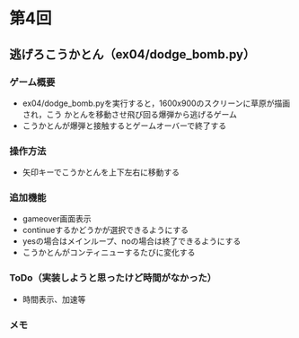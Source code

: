 # 第4回
## 逃げろこうかとん（ex04/dodge_bomb.py）
### ゲーム概要
- ex04/dodge_bomb.pyを実行すると，1600x900のスクリーンに草原が描画され，こう
かとんを移動させ飛び回る爆弾から逃げるゲーム
- こうかとんが爆弾と接触するとゲームオーバーで終了する
### 操作方法
- 矢印キーでこうかとんを上下左右に移動する
### 追加機能
- gameover画面表示
- continueするかどうかが選択できるようにする
- yesの場合はメインループ、noの場合は終了できるようにする
- こうかとんがコンティニューするたびに変化する
### ToDo（実装しようと思ったけど時間がなかった）
- 時間表示、加速等
### メモ